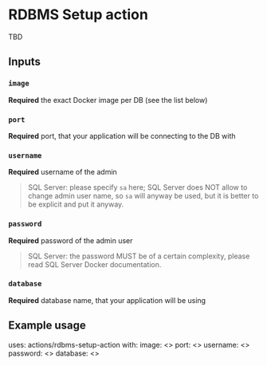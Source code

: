 # RDBMS Setup action

TBD

## Inputs

### `image`

**Required** the exact Docker image per DB (see the list below)

### `port`

**Required** port, that your application will be connecting to the DB with

### `username`

**Required** username of the admin

> SQL Server: please specify `sa` here; SQL Server does NOT allow to change admin user name, so `sa` will anyway be used, but it is better to be explicit and put it anyway.

### `password`

**Required** password of the admin user

> SQL Server: the password MUST be of a certain complexity, please read SQL Server Docker documentation.

### `database`

**Required** database name, that your application will be using

## Example usage

uses: actions/rdbms-setup-action
with:
  image: <>
  port: <>
  username: <>
  password: <>
  database: <>